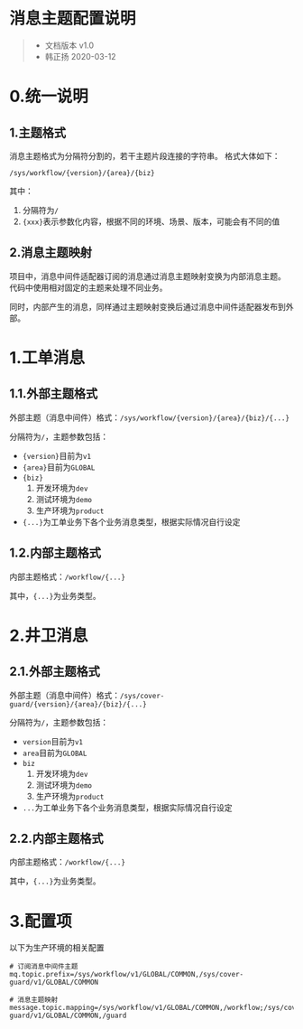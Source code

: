 消息主题配置说明
================

> + 文档版本 v1.0
> + 韩正扬 2020-03-12

# 0.统一说明
## 1.主题格式

消息主题格式为分隔符分割的，若干主题片段连接的字符串。
格式大体如下：
```
/sys/workflow/{version}/{area}/{biz}
```
其中：
1. 分隔符为`/`
2. `{xxx}`表示参数化内容，根据不同的环境、场景、版本，可能会有不同的值

## 2.消息主题映射

项目中，消息中间件适配器订阅的消息通过消息主题映射变换为内部消息主题。
代码中使用相对固定的主题来处理不同业务。

同时，内部产生的消息，同样通过主题映射变换后通过消息中间件适配器发布到外部。


# 1.工单消息

## 1.1.外部主题格式
外部主题（消息中间件）格式：`/sys/workflow/{version}/{area}/{biz}/{...}`

分隔符为`/`，主题参数包括：
+ `{version}`目前为`v1`
+ `{area}`目前为`GLOBAL`
+ `{biz}`
    1. 开发环境为`dev`
    2. 测试环境为`demo`
    3. 生产环境为`product`
+ `{...}`为工单业务下各个业务消息类型，根据实际情况自行设定

## 1.2.内部主题格式
内部主题格式：`/workflow/{...}`

其中，`{...}`为业务类型。


# 2.井卫消息

## 2.1.外部主题格式
外部主题（消息中间件）格式：`/sys/cover-guard/{version}/{area}/{biz}/{...}`

分隔符为`/`，主题参数包括：
+ `version`目前为`v1`
+ `area`目前为`GLOBAL`
+ `biz`
    1. 开发环境为`dev`
    2. 测试环境为`demo`
    3. 生产环境为`product`
+ `...`为工单业务下各个业务消息类型，根据实际情况自行设定

## 2.2.内部主题格式
内部主题格式：`/workflow/{...}`

其中，`{...}`为业务类型。


# 3.配置项

以下为生产环境的相关配置
```
# 订阅消息中间件主题
mq.topic.prefix=/sys/workflow/v1/GLOBAL/COMMON,/sys/cover-guard/v1/GLOBAL/COMMON

# 消息主题映射
message.topic.mapping=/sys/workflow/v1/GLOBAL/COMMON,/workflow;/sys/cover-guard/v1/GLOBAL/COMMON,/guard
```
